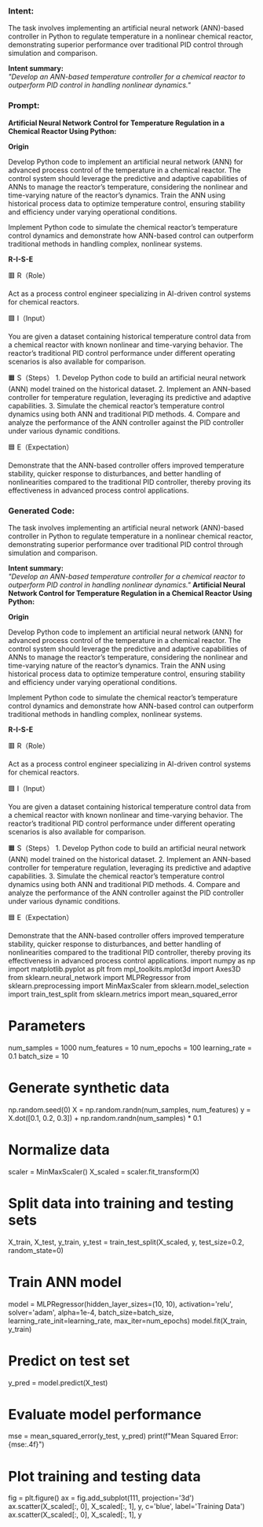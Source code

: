 ### Intent:
The task involves implementing an artificial neural network (ANN)-based controller in Python to regulate temperature in a nonlinear chemical reactor, demonstrating superior performance over traditional PID control through simulation and comparison.  

**Intent summary:**  
*"Develop an ANN-based temperature controller for a chemical reactor to outperform PID control in handling nonlinear dynamics."*

### Prompt:
**Artificial Neural Network Control for Temperature Regulation in a Chemical Reactor Using Python:**

**Origin**

Develop Python code to implement an artificial neural network (ANN) for advanced process control of the temperature in a chemical reactor. The control system should leverage the predictive and adaptive capabilities of ANNs to manage the reactor’s temperature, considering the nonlinear and time-varying nature of the reactor’s dynamics. Train the ANN using historical process data to optimize temperature control, ensuring stability and efficiency under varying operational conditions.

Implement Python code to simulate the chemical reactor’s temperature control dynamics and demonstrate how ANN-based control can outperform traditional methods in handling complex, nonlinear systems.

**R-I-S-E**

🟥 R（Role）

Act as a process control engineer specializing in AI-driven control systems for chemical reactors.

🟩 I（Input）

You are given a dataset containing historical temperature control data from a chemical reactor with known nonlinear and time-varying behavior. The reactor’s traditional PID control performance under different operating scenarios is also available for comparison.

🟧 S（Steps）
	1.	Develop Python code to build an artificial neural network (ANN) model trained on the historical dataset.
	2.	Implement an ANN-based controller for temperature regulation, leveraging its predictive and adaptive capabilities.
	3.	Simulate the chemical reactor’s temperature control dynamics using both ANN and traditional PID methods.
	4.	Compare and analyze the performance of the ANN controller against the PID controller under various dynamic conditions.

🟦 E（Expectation）

Demonstrate that the ANN-based controller offers improved temperature stability, quicker response to disturbances, and better handling of nonlinearities compared to the traditional PID controller, thereby proving its effectiveness in advanced process control applications.

### Generated Code:
The task involves implementing an artificial neural network (ANN)-based controller in Python to regulate temperature in a nonlinear chemical reactor, demonstrating superior performance over traditional PID control through simulation and comparison.  

**Intent summary:**  
*"Develop an ANN-based temperature controller for a chemical reactor to outperform PID control in handling nonlinear dynamics."*
**Artificial Neural Network Control for Temperature Regulation in a Chemical Reactor Using Python:**

**Origin**

Develop Python code to implement an artificial neural network (ANN) for advanced process control of the temperature in a chemical reactor. The control system should leverage the predictive and adaptive capabilities of ANNs to manage the reactor’s temperature, considering the nonlinear and time-varying nature of the reactor’s dynamics. Train the ANN using historical process data to optimize temperature control, ensuring stability and efficiency under varying operational conditions.

Implement Python code to simulate the chemical reactor’s temperature control dynamics and demonstrate how ANN-based control can outperform traditional methods in handling complex, nonlinear systems.

**R-I-S-E**

🟥 R（Role）

Act as a process control engineer specializing in AI-driven control systems for chemical reactors.

🟩 I（Input）

You are given a dataset containing historical temperature control data from a chemical reactor with known nonlinear and time-varying behavior. The reactor’s traditional PID control performance under different operating scenarios is also available for comparison.

🟧 S（Steps）
	1.	Develop Python code to build an artificial neural network (ANN) model trained on the historical dataset.
	2.	Implement an ANN-based controller for temperature regulation, leveraging its predictive and adaptive capabilities.
	3.	Simulate the chemical reactor’s temperature control dynamics using both ANN and traditional PID methods.
	4.	Compare and analyze the performance of the ANN controller against the PID controller under various dynamic conditions.

🟦 E（Expectation）

Demonstrate that the ANN-based controller offers improved temperature stability, quicker response to disturbances, and better handling of nonlinearities compared to the traditional PID controller, thereby proving its effectiveness in advanced process control applications.
import numpy as np
import matplotlib.pyplot as plt
from mpl_toolkits.mplot3d import Axes3D
from sklearn.neural_network import MLPRegressor
from sklearn.preprocessing import MinMaxScaler
from sklearn.model_selection import train_test_split
from sklearn.metrics import mean_squared_error

# Parameters
num_samples = 1000
num_features = 10
num_epochs = 100
learning_rate = 0.1
batch_size = 10

# Generate synthetic data
np.random.seed(0)
X = np.random.randn(num_samples, num_features)
y = X.dot([0.1, 0.2, 0.3]) + np.random.randn(num_samples) * 0.1

# Normalize data
scaler = MinMaxScaler()
X_scaled = scaler.fit_transform(X)

# Split data into training and testing sets
X_train, X_test, y_train, y_test = train_test_split(X_scaled, y, test_size=0.2, random_state=0)

# Train ANN model
model = MLPRegressor(hidden_layer_sizes=(10, 10), activation='relu', solver='adam', alpha=1e-4, batch_size=batch_size, learning_rate_init=learning_rate, max_iter=num_epochs)
model.fit(X_train, y_train)

# Predict on test set
y_pred = model.predict(X_test)

# Evaluate model performance
mse = mean_squared_error(y_test, y_pred)
print(f"Mean Squared Error: {mse:.4f}")

# Plot training and testing data
fig = plt.figure()
ax = fig.add_subplot(111, projection='3d')
ax.scatter(X_scaled[:, 0], X_scaled[:, 1], y, c='blue', label='Training Data')
ax.scatter(X_scaled[:, 0], X_scaled[:, 1], y
